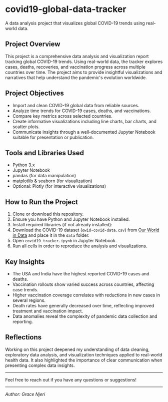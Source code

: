 # covid19-global-data-tracker
A data analysis project that visualizes global COVID-19 trends using real-world data.


## Project Overview
This project is a comprehensive data analysis and visualization report tracking global COVID-19 trends. Using real-world data, the tracker explores cases, deaths, recoveries, and vaccination progress across multiple countries over time. The project aims to provide insightful visualizations and narratives that help understand the pandemic's evolution worldwide.

## Project Objectives
- Import and clean COVID-19 global data from reliable sources.
- Analyze time trends for COVID-19 cases, deaths, and vaccinations.
- Compare key metrics across selected countries.
- Create informative visualizations including line charts, bar charts, and scatter plots.
- Communicate insights through a well-documented Jupyter Notebook suitable for presentation or publication.

## Tools and Libraries Used
- Python 3.x
- Jupyter Notebook
- pandas (for data manipulation)
- matplotlib & seaborn (for visualization)
- Optional: Plotly (for interactive visualizations)

## How to Run the Project
1. Clone or download this repository.
2. Ensure you have Python and Jupyter Notebook installed.
3. Install required libraries (if not already installed):
4. Download the COVID-19 dataset (`owid-covid-data.csv`) from [Our World in Data](https://covid.ourworldindata.org/data/owid-covid-data.csv) and place it in the `data` folder.
5. Open `covid19_tracker.ipynb` in Jupyter Notebook.
6. Run all cells in order to reproduce the analysis and visualizations.

## Key Insights
- The USA and India have the highest reported COVID-19 cases and deaths.
- Vaccination rollouts show varied success across countries, affecting case trends.
- Higher vaccination coverage correlates with reductions in new cases in several regions.
- Death rates have generally decreased over time, reflecting improved treatment and vaccination impact.
- Data anomalies reveal the complexity of pandemic data collection and reporting.

## Reflections
Working on this project deepened my understanding of data cleaning, exploratory data analysis, and visualization techniques applied to real-world health data. It also highlighted the importance of clear communication when presenting complex data insights.

---

Feel free to reach out if you have any questions or suggestions!

---

*Author: Grace Njeri*  



